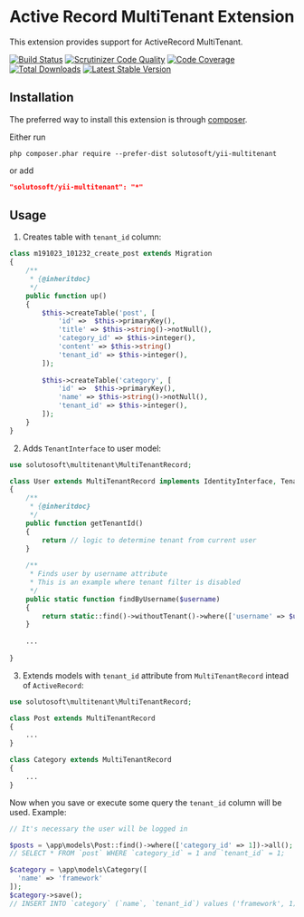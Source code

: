 Active Record MultiTenant Extension
=====================================

This extension provides support for ActiveRecord MultiTenant.

[![Build Status](https://travis-ci.org/solutosoft/yii-multitenant.svg?branch=master)](https://travis-ci.org/solutosoft/yii-multitenant)
[![Scrutinizer Code Quality](https://scrutinizer-ci.com/g/solutosoft/yii-multitenant/badges/quality-score.png?b=master)](https://scrutinizer-ci.com/g/solutosoft/yii-multitenant/?branch=master)
[![Code Coverage](https://scrutinizer-ci.com/g/solutosoft/yii-multitenant/badges/coverage.png?b=master)](https://scrutinizer-ci.com/g/solutosoft/yii-multitenant/?branch=master)
[![Total Downloads](https://poser.pugx.org/solutosoft/yii-multitenant/downloads.png)](https://packagist.org/packages/solutosoft/yii-multitenant)
[![Latest Stable Version](https://poser.pugx.org/solutosoft/yii-multitenant/v/stable.png)](https://packagist.org/packages/solutosoft/yii-multitenant)

Installation
------------

The preferred way to install this extension is through [composer](http://getcomposer.org/download/).

Either run

```
php composer.phar require --prefer-dist solutosoft/yii-multitenant
```

or add

```json
"solutosoft/yii-multitenant": "*"
```

Usage
-----

1. Creates table with `tenant_id` column:

```php
class m191023_101232_create_post extends Migration
{
    /**
     * {@inheritdoc}
     */
    public function up()
    {
        $this->createTable('post', [
            'id' =>  $this->primaryKey(),
            'title' => $this->string()->notNull(),
            'category_id' => $this->integer(),
            'content' => $this->string()            
            'tenant_id' => $this->integer(),
        ]);
        
        $this->createTable('category', [
            'id' =>  $this->primaryKey(),
            'name' => $this->string()->notNull(),            
            'tenant_id' => $this->integer(),
        ]);
    }
}

```
2. Adds `TenantInterface` to user model:

```php
use solutosoft\multitenant\MultiTenantRecord;

class User extends MultiTenantRecord implements IdentityInterface, TenantInterface    
{
    /**
     * {@inheritdoc}
     */
    public function getTenantId()
    {
        return // logic to determine tenant from current user
    }
    
    /**
     * Finds user by username attribute
     * This is an example where tenant filter is disabled
     */
    public static function findByUsername($username)
    {
        return static::find()->withoutTenant()->where(['username' => $username]);
    }
    
    ...
    
}
```

3. Extends models with `tenant_id` attribute from `MultiTenantRecord` intead of `ActiveRecord`: 

```php
use solutosoft\multitenant\MultiTenantRecord;

class Post extends MultiTenantRecord
{    
    ...   
}

class Category extends MultiTenantRecord
{    
    ...   
}
```

Now when you save or execute some query the `tenant_id` column will be used. Example:

```php
// It's necessary the user will be logged in

$posts = \app\models\Post::find()->where(['category_id' => 1])->all();
// SELECT * FROM `post` WHERE `category_id` = 1 and `tenant_id` = 1;

$category = \app\models\Category([
  'name' => 'framework'
]);
$category->save();
// INSERT INTO `category` (`name`, `tenant_id`) values ('framework', 1);


